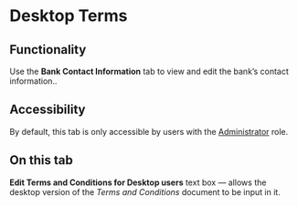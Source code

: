 # Desktop Terms

## Functionality

Use the **Bank Contact Information** tab to view and edit the bank’s contact information..

## Accessibility

By default, this tab is only accessible by users with the [Administrator](../roles.md#administrator) role.

## On this tab

**Edit Terms and Conditions for Desktop users** text box — allows the desktop version of the *Terms and Conditions* document to be input in it.
